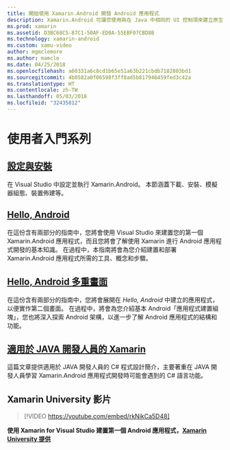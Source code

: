 ```yaml
---
title: 開始使用 Xamarin.Android 開發 Android 應用程式
description: Xamarin.Android 可讓您使用與在 Java 中相同的 UI 控制項來建立原生 Android 應用程式，但垂手就能取得現代化語言 (C#)、.NET 基底類別庫 (BCL) 功能和頂級 IDE (Visual Studio) 的彈性與簡潔。 此系列介紹 Xamarin.Android 開發的基本概念。 它將引導您從設定與安裝，到建置您的第一個應用程式。
ms.prod: xamarin
ms.assetid: D3BC68C5-87C1-50AF-ED0A-55EBF07CBD8B
ms.technology: xamarin-android
ms.custom: xamu-video
author: mgmclemore
ms.author: mamcle
ms.date: 04/25/2018
ms.openlocfilehash: a60331a6c8cd1b65e51a63b221cbdb7182803bd1
ms.sourcegitcommit: 4b0582a0f06598f3ff8ad5b817946459fed3c42a
ms.translationtype: HT
ms.contentlocale: zh-TW
ms.lasthandoff: 05/03/2018
ms.locfileid: "32435812"
---
```

# <a name="getting-started-series"></a>使用者入門系列

##  <a name="setup-and-installationandroidget-startedinstallationindexmd"></a>[設定與安裝](~/android/get-started/installation/index.md)

在 Visual Studio 中設定並執行 Xamarin.Android。 本節涵蓋下載、安裝、模擬器組態、裝置佈建等。


##  <a name="hello-androidandroidget-startedhello-androidindexmd"></a>[Hello, Android](~/android/get-started/hello-android/index.md)

在這份含有兩部分的指南中，您將會使用 Visual Studio 來建置您的第一個 Xamarin.Android 應用程式，而且您將會了解使用 Xamarin 進行 Android 應用程式開發的基本知識。
在過程中，本指南將會為您介紹建置和部署 Xamarin.Android 應用程式所需的工具、概念和步驟。


##  <a name="hello-android-multiscreenandroidget-startedhello-android-multiscreenindexmd"></a>[Hello, Android 多重畫面](~/android/get-started/hello-android-multiscreen/index.md)

在這份含有兩部分的指南中，您將會展開在 _Hello, Android_ 中建立的應用程式，以便實作第二個畫面。 在過程中，將會為您介紹基本 Android「應用程式建置組塊」，您也將深入探索 Android 架構，以進一步了解 Android 應用程式的結構和功能。


##  <a name="xamarin-for-java-developersandroidget-startedjava-developersmd"></a>[適用於 JAVA 開發人員的 Xamarin](~/android/get-started/java-developers.md)

這篇文章提供適用於 JAVA 開發人員的 C# 程式設計簡介，主要著重在 JAVA 開發人員學習 Xamarin.Android 應用程式開發時可能會遇到的 C# 語言功能。

## <a name="xamarin-university-video"></a>Xamarin University 影片

> [!VIDEO https://youtube.com/embed/rkNikCa5D48]

**使用 Xamarin for Visual Studio 建置第一個 Android 應用程式，[Xamarin University 提供](https://university.xamarin.com)**
